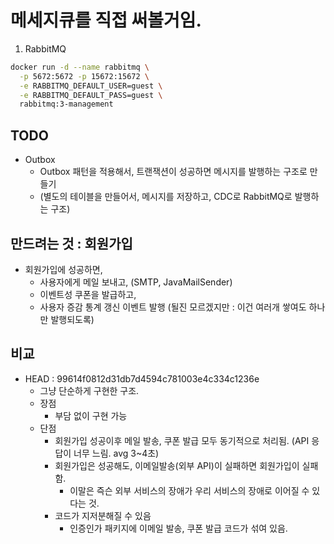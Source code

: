 # 메세지큐를 직접 써볼거임.

1. RabbitMQ

```bash
docker run -d --name rabbitmq \
  -p 5672:5672 -p 15672:15672 \
  -e RABBITMQ_DEFAULT_USER=guest \
  -e RABBITMQ_DEFAULT_PASS=guest \
  rabbitmq:3-management
```

## TODO

- Outbox
  - Outbox 패턴을 적용해서, 트랜잭션이 성공하면 메시지를 발행하는 구조로 만들기
  - (별도의 테이블을 만들어서, 메시지를 저장하고, CDC로 RabbitMQ로 발행하는 구조)

## 만드려는 것 : 회원가입

- 회원가입에 성공하면,
  - 사용자에게 메일 보내고, (SMTP, JavaMailSender)
  - 이벤트성 쿠폰을 발급하고,
  - 사용자 증감 통계 갱신 이벤트 발행 (될진 모르겠지만 : 이건 여러개 쌓여도 하나만 발행되도록)

## 비교

- HEAD : 99614f0812d31db7d4594c781003e4c334c1236e
  - 그냥 단순하게 구현한 구조.
  - 장점
    - 부담 없이 구현 가능
  - 단점
    - 회원가입 성공이후 메일 발송, 쿠폰 발급 모두 동기적으로 처리됨. (API 응답이 너무 느림. avg 3~4초)
    - 회원가입은 성공해도, 이메일발송(외부 API)이 실패하면 회원가입이 실패함.
      - 이말은 즉슨 외부 서비스의 장애가 우리 서비스의 장애로 이어질 수 있다는 것.
    - 코드가 지저분해질 수 있음
      - 인증인가 패키지에 이메일 발송, 쿠폰 발급 코드가 섞여 있음.
